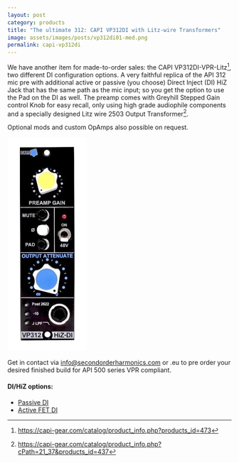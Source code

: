 ```yaml
---
layout: post
category: products
title: "The ultimate 312: CAPI VP312DI with Litz-wire Transformers"
image: assets/images/posts/vp312di01-med.png
permalink: capi-vp312di
---
```


We have another item for made-to-order sales: the CAPI VP312DI-VPR-Litz[^vp312di], two different DI configuration options. A very faithful replica of the API 312 mic pre with additional active or passive (you choose) Direct Inject (DI) HiZ Jack that has the same path as the mic input; so you get the option to use the Pad on the DI as well. The preamp comes with Greyhill Stepped Gain control Knob for easy recall, only using high grade audiophile components and a specially designed Litz wire 2503 Output Transformer[^litzwire].

Optional mods and custom OpAmps also possible on request.

![img](assets/images/posts/vp312di02-med.png)

Get in contact via [info@secondorderharmonics.com](mailto:info@secondorderharmonics.com) or .eu to pre order your desired finished build for API 500 series VPR compliant.

#### DI/HiZ options:
- [Passive DI](https://capi-gear.com/catalog/product_info.php?cPath=107_109&products_id=208)
- [Active FET DI](https://capi-gear.com/catalog/product_info.php?cPath=107_108_216&products_id=571)


[^vp312di]: https://capi-gear.com/catalog/product_info.php?products_id=473
[^litzwire]: https://capi-gear.com/catalog/product_info.php?cPath=21_37&products_id=437

